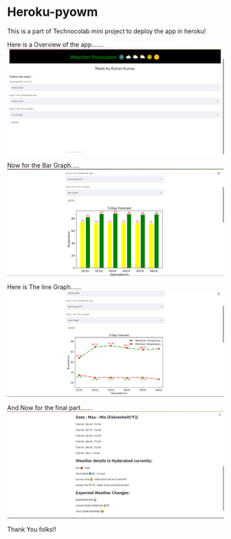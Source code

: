 # Heroku-pyowm

This is a part of Technocolab mini project to deploy the app in heroku!

Here is a Overview of the app.......
![](pics/ini.png)


Now for the Bar Graph.....
![](pics/inib.png)


Here is The line Graph......
![](pics/inil.png)



And Now for the final part.......
![](pics/inif.png)


Thank You folks!!
